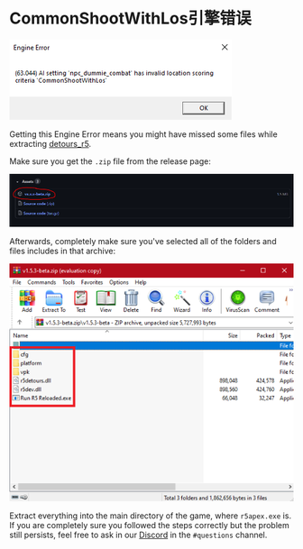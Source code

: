 # CommonShootWithLos引擎错误

![](../.gitbook/assets/image%20%2814%29.png)

Getting this Engine Error means you might have missed some files while extracting [detours\_r5](https://github.com/Mauler125/detours_r5/releases).

Make sure you get the `.zip` file from the release page:

![vx.x.x-beta.zip means the newest release available.](../.gitbook/assets/image%20%2817%29.png)

Afterwards, completely make sure you've selected all of the folders and files includes in that archive:

![](../.gitbook/assets/image%20%2818%29.png)

Extract everything into the main directory of the game, where `r5apex.exe` is.   
If you are completely sure you followed the steps correctly but the problem still persists, feel free to ask in our [Discord](https://discord.gg/R5Reloaded) in the `#questions` channel.

